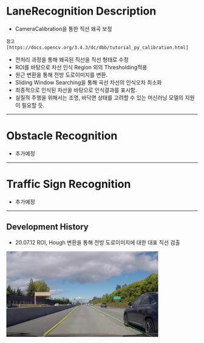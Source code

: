 # LaneRecognition Description
- CameraCalibration을 통한 직선 왜곡 보정
```
참고 [https://docs.opencv.org/3.4.3/dc/dbb/tutorial_py_calibration.html]
```
- 전처리 과정을 통해 왜곡된 직선을 직선 형태로 수정
- ROI를 바탕으로 차선 인식 Region 외의 Thresholding적용
- 원근 변환을 통해 전방 도로이미지를 변환. 
- Sliding Window Searching을 통해 곡선 차선의 인식오차 최소화
- 최종적으로 인식된 차선을 바탕으로 인식결과를 표시함.
- 실질적 주행을 위해서는 조명, 바닥면 상태를 고려할 수 있는 머신러닝 모델의 지원이 필요할 듯.

---

# Obstacle Recognition
- 추가예정
---
# Traffic Sign Recognition
- 추가예정
---
## Development History
- 20.07.12 ROI, Hough 변환을 통해 전방 도로이미지에 대한 대표 직선 검출
<img src= "./1.png" width="400px">